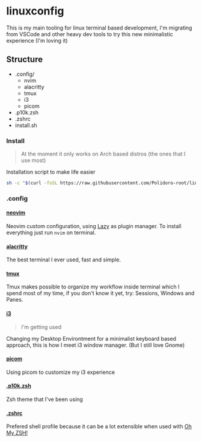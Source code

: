 # linuxconfig

This is my main tooling for linux terminal based development, I'm migrating from VSCode and other heavy dev tools to try this new minimalistic experience (I'm loving it)

## Structure

- .config/
  - nvim
  - alacritty
  - tmux
  - i3
  - picom
- .p10k.zsh
- .zshrc
- install.sh

### Install

> At the moment it only works on Arch based distros (the ones that I use most)

Installation script to make life easier

```bash
sh -c "$(curl -fsSL https://raw.githubusercontent.com/Polidoro-root/linuxconfig/main/install.sh)"
```

### .config

#### [neovim](https://neovim.io/)

Neovim custom configuration, using [Lazy](https://github.com/folke/lazy.nvim) as plugin manager. To install everything just run `nvim` on terminal.

#### [alacritty](https://alacritty.org/)

The best terminal I ever used, fast and simple. 

#### [tmux](https://github.com/tmux/tmux)

Tmux makes possible to organize my workflow inside terminal which I spend most of my time, if you don't know it yet, try: Sessions, Windows and Panes.

#### [i3](https://i3wm.org/)

> I'm getting used

Changing my Desktop Environtment for a minimalist keyboard based approach, this is how I meet i3 window manager. (But I still love Gnome)

#### [picom](https://wiki.archlinux.org/title/picom)

Using picom to customize my i3 experience

#### [.p10k.zsh](https://github.com/romkatv/powerlevel10k)

Zsh theme that I've been using

#### [.zshrc](https://github.com/ohmyzsh/ohmyzsh/wiki/Installing-ZSH)

Prefered shell profile because it can be a lot extensible when used with [Oh My ZSH!](https://github.com/ohmyzsh/ohmyzsh)
